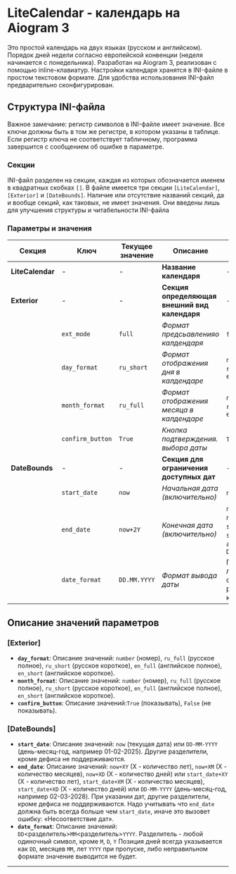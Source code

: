 # LiteCalendar - календарь на Aiogram 3
Это простой календарь на двух языках (русском и английском).
Порядок дней недели согласно европейской конвенции (неделя начинается с понедельника).
Разработан на Aiogram 3, реализован с помощью inline-клавиатур.
Настройки календаря хранятся в INI-файле в простом текстовом формате.
Для удобства использования INI-файл предварительно сконфигурирован.

## Структура INI-файла

Важное замечание: регистр символов в INI-файле имеет значение. 
Все ключи должны быть в том же регистре, в котором указаны в таблице.
Если регистр ключа не соответствует табличному, программа завершится с сообщением об ошибке в параметре.

### Секции

INI-файл разделен на секции, каждая из которых обозначается именем в квадратных скобках `[]`.
В файле имеется три секции `[LiteCalendar]`, `[Exterior]` и `[DateBounds]`.
Наличие или отсутствие названий секций, да и вообще секций, как таковых, не имеет значения.
Они введены лишь для улучшения структуры и читабельности INI-файла
 

### Параметры и значения

| Секция           | Ключ             | Текущее значение | Описание                                      | Возможные значения                                                                                 |
|------------------|------------------|------------------|-----------------------------------------------|----------------------------------------------------------------------------------------------------|
| **LiteCalendar** | -                | -                | **Название календаря**                        | -                                                                                                  |
| **Exterior**     | -                | -                | **Секция определяющая внешний вид календаря** | -                                                                                                  |
|                  | `ext_mode`       | `full`           | *Формат предсьавленияо калдендаря*            | `full`, `mini`                                                                                     |
|                  | `day_format`     | `ru_short`       | *Формат отображения дня в калдендаре*         | `number`, `ru_full`, `ru_short`, `en_full`, `en_short`                                             |
|                  | `month_format`   | `ru_full`        | *Формат отображения месяца в калдендаре*      | `number`, `ru_full`, `ru_short`, `en_full`, `en_short`                                             |
|                  | `confirm_button` | `True`           | *Кнопка подтверждения. выбора даты*           | `True`, `False`                                                                                    |
| **DateBounds**   | -                | -                | **Секция для ограничения доступных дат**      | -                                                                                                  |
|                  | `start_date`     | `now`            | *Начальная дата (включительно)*               | `now`, `DD-MM-YYYY`                                                                                |
|                  | `end_date`       | `now+2Y`         | *Конечная дата (включительно)*                | `now+XY`, `now+XM`, `now+XD` или `start_date+XY`, `start_date+XM`, `atart_date+XD`или `DD-MM-YYYY` |
|                  | `date_format`    | `DD.MM.YYYY`     | *Формат вывода даты*                          | Поддерживаются любые значения с любыми разделителями, кроме M, D, Y                                |                                                           

## Описание значений параметров

### [Exterior]
- **`day_format`**: Описание значений: `number` (номер), `ru_full` (русское полное),
`ru_short` (русское короткое), `en_full` (английское полное), `en_short` (английское короткое).
- **`month_format`**: Описание значений: `number` (номер), `ru_full` (русское полное),
`ru_short` (русское короткое), `en_full` (английское полное), `en_short` (английское короткое).
- **`confirm_button`**: Описание значений:`True` (показывать), `False` (не показывать).

### [DateBounds]
- **`start_date`**: Описание значений: `now` (текущая дата) или `DD-MM-YYYY`
(день-месяц-год, например 01-02-2025). Другие разделители, кроме дефиса не поддерживаются.
- **`end_date`**: Описание значений: `now+XY` (X - количество лет), `now+XM` (X - количество месяцев), `now+XD` (X - количество дней)
или `start_date+XY` (X - количество лет), `start_date+XM` (X - количество месяцев), `start_date+XD` (X - количество дней)
или `DD-MM-YYYY` (день-месяц-год, например 02-03-2028). При указании дат, другие разделители, кроме дефиса не поддерживаются.
Надо учитывать что `end_date` должна быть всегда больше чем `start_date`, иначе это вызовет ошибку: «Несоответствие дат».
- **`date_format`**: Описание значений: `DD`<разделитель>`ММ`<разделитель>`YYYY`. Разделитель - любой одиночный символ, кроме `M`, `D`, `Y`
Позиция дней всегда указывается как `DD`, месяцев `MM`, лет `YYYY` при пропуске, либо неправильном формате значение выводится не будет.

___